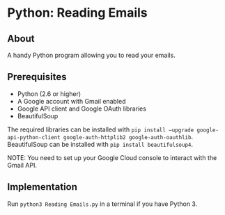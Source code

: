 # Python: Reading Emails

## About

A handy Python program allowing you to read your emails.

## Prerequisites

- Python (2.6 or higher)
- A Google account with Gmail enabled
- Google API client and Google OAuth libraries
- BeautifulSoup

The required libraries can be installed with `pip install –upgrade google-api-python-client google-auth-httplib2 google-auth-oauthlib`.
BeautifulSoup can be installed with `pip install beautifulsoup4`.

NOTE: You need to set up your Google Cloud console to interact with the Gmail API.

## Implementation

Run `python3 Reading Emails.py` in a terminal if you have Python 3.
